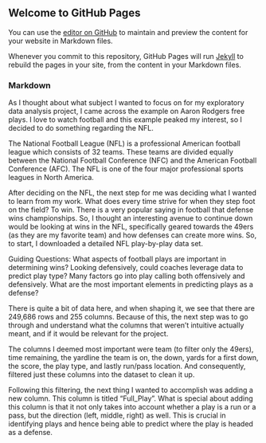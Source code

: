 ## Welcome to GitHub Pages

You can use the [editor on GitHub](https://github.com/drewmc29/EDA_Project_DrewMcComas/edit/gh-pages/index.md) to maintain and preview the content for your website in Markdown files.

Whenever you commit to this repository, GitHub Pages will run [Jekyll](https://jekyllrb.com/) to rebuild the pages in your site, from the content in your Markdown files.

### Markdown

As I thought about what subject I wanted to focus on for my exploratory data analysis project, I came across the example on Aaron Rodgers free plays. I love to watch football and this example peaked my interest, so I decided to do something regarding the NFL. 

The National Football League (NFL) is a professional American football league which consists of 32 teams. These teams are divided equally between the National Football Conference (NFC) and the American Football Conference (AFC). The NFL is one of the four major professional sports leagues in North America.

After deciding on the NFL, the next step for me was deciding what I wanted to learn from my work. What does every time strive for when they step foot on the field? To win. There is a very popular saying in football that defense wins championships. So, I thought an interesting avenue to continue down would be looking at wins in the NFL, specifically geared towards the 49ers (as they are my favorite team) and how defenses can create more wins. So, to start, I downloaded a detailed NFL play-by-play data set.

Guiding Questions:
What aspects of football plays are important in determining wins?
Looking defensively, could coaches leverage data to predict play type?
Many factors go into play calling both offensively and defensively. What are the most important elements in predicting plays as a defense?


There is quite a bit of data here, and when shaping it, we see that there are 249,686 rows and 255 columns. Because of this, the next step was to go through and understand what the columns that weren’t intuitive actually meant, and if it would be relevant for the project. 

The columns I deemed most important were team (to filter only the 49ers), time remaining, the yardline the team is on, the down, yards for a first down, the score, the play type, and lastly run/pass location. And consequently, filtered just these columns into the dataset to clean it up. 

Following this filtering, the next thing I wanted to accomplish was adding a new column. This column is titled  “Full_Play”. What is special about adding this column is that it not only takes into account whether a play is a run or a pass, but the direction (left, middle, right) as well. This is crucial in identifying plays and hence being able to predict where the play is headed as a defense. 

